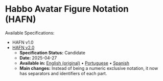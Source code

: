 # **Habbo Avatar Figure Notation (HAFN)**

Available Specifications:

- HAFN v1.0
- [HAFN v2.0](spec/HAFN-v2_0.md)
  - **Specification Status:** Candidate
  - **Date:** 2025-04-27
  - **Available in:** [English (original)](spec/HAFN-v2_0.md) • [Portuguese](spec/HAFN-v2_0-br.md) • [Spanish](spec/HAFN-v2_0-es.md)
  - **Main changes:** Instead of being a numeric exclusive notation, it now has separators and identifiers of each part.
